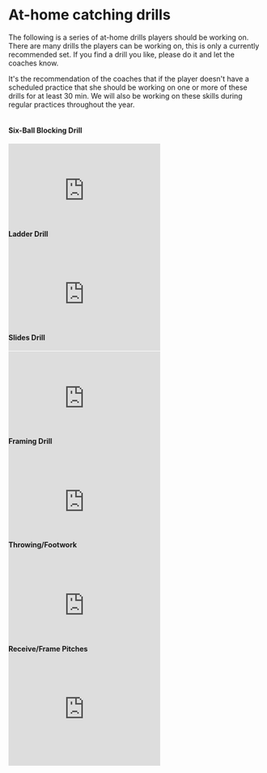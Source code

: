 # At-home catching drills

The following is a series of at-home drills players should be working on. There are many drills the players can be working on, this is only a currently recommended set. If you find a drill you like, please do it and let the coaches know.

It's the recommendation of the coaches that if the player doesn't have a scheduled practice that she should be working on one or more of these drills for at least 30 min. We will also be working on these skills during regular practices throughout the year.

<div class="this-wrapper">
  <div>
    <h4>Six-Ball Blocking Drill</h4>
    <div class="video_wrapper">
      <iframe src="https://www.youtube.com/embed/0Ksv0J8qZeY" title="YouTube video player" frameborder="0" allow="accelerometer; autoplay; clipboard-write; encrypted-media; gyroscope; picture-in-picture" allowfullscreen></iframe>
    </div>
  </div>
  <div>
    <h4>Ladder Drill </h4>
    <div class="video_wrapper">
      <iframe src="https://www.youtube.com/embed/6ZSAJ12AG20" title="YouTube video player" frameborder="0" allow="accelerometer; autoplay; clipboard-write; encrypted-media; gyroscope; picture-in-picture" allowfullscreen></iframe>
    </div>
  </div>
  <div>
    <h4>Slides Drill </h4>
    <div class="video_wrapper">
      <iframe src="https://www.youtube.com/embed/l6acW2KkhiY" title="YouTube video player" frameborder="0" allow="accelerometer; autoplay; clipboard-write; encrypted-media; gyroscope; picture-in-picture" allowfullscreen></iframe>
    </div>
  </div>
  <div>
    <h4>Framing Drill </h4>
    <div class="video_wrapper">
      <iframe src="https://www.youtube.com/embed/FdaT2HgqwhI" title="YouTube video player" frameborder="0" allow="accelerometer; autoplay; clipboard-write; encrypted-media; gyroscope; picture-in-picture" allowfullscreen></iframe>
    </div>
  </div>
  <div>
    <h4>Throwing/Footwork</h4>
    <div class="video_wrapper">
      <iframe src="https://www.youtube.com/embed/Ggp0lo4l_1U" title="YouTube video player" frameborder="0" allow="accelerometer; autoplay; clipboard-write; encrypted-media; gyroscope; picture-in-picture" allowfullscreen></iframe>
    </div>
  </div>
  <div>
    <h4>Receive/Frame Pitches</h4>
    <div class="video_wrapper">
      <iframe src="https://www.youtube.com/embed/Y-vOuC2HNVA" title="YouTube video player" frameborder="0" allow="accelerometer; autoplay; clipboard-write; encrypted-media; gyroscope; picture-in-picture" allowfullscreen></iframe>
    </div>
  </div>
</div>


<style>
.video_wrapper {
  position: relative;
  padding-bottom: 56.25%;
  /* 16:9, for an aspect ratio of 1:1 change padding to 100% */
}

.video_wrapper iframe {
  position: absolute;
  top: 0;
  left: 0;
  width: 100%;
  height: 100%;
}

@media (min-width: 500px) {
  .video_wrapper {
    position: unset;
    padding: unset;
  }
  .video_wrapper iframe {
    position: unset;
  }
  .this-wrapper {
    display: flex;
    justify-content: space-between;
    flex-wrap: wrap;
  }
}
</style>
